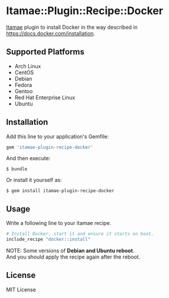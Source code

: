 # Itamae::Plugin::Recipe::Docker

[Itamae](https://github.com/itamae-kitchen/itamae) plugin to install Docker
in the way described in https://docs.docker.com/installation.

## Supported Platforms

- Arch Linux
- CentOS
- Debian
- Fedora
- Gentoo
- Red Hat Enterprise Linux
- Ubuntu

## Installation

Add this line to your application's Gemfile:

```ruby
gem 'itamae-plugin-recipe-docker'
```

And then execute:

    $ bundle

Or install it yourself as:

    $ gem install itamae-plugin-recipe-docker

## Usage

Write a following line to your itamae recipe.

```rb
# Install Docker, start it and ensure it starts on boot.
include_recipe "docker::install"
```

NOTE: Some versions of **Debian and Ubuntu reboot**.  
And you should apply the recipe again after the reboot.

## License

MIT License
